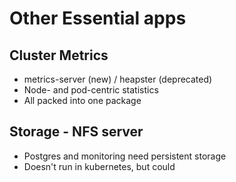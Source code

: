 <!SLIDE>

# Other Essential apps


## Cluster Metrics

* metrics-server (new) / heapster (deprecated)
* Node- and pod-centric statistics
* All packed into one package


## Storage - NFS server

* Postgres and monitoring need persistent storage
* Doesn't run in kubernetes, but could
